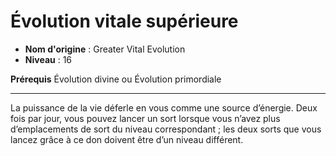# Évolution vitale supérieure

 * **Nom d'origine** : Greater Vital Evolution
 * **Niveau** : 16


<p><strong>Prérequis</strong> Évolution divine ou Évolution primordiale</p>
<hr>
<p>La puissance de la vie déferle en vous comme une source d’énergie. Deux fois par jour, vous pouvez lancer un sort lorsque vous n’avez plus d’emplacements de sort du niveau correspondant ; les deux sorts que vous lancez grâce à ce don doivent être d’un niveau différent.</p>